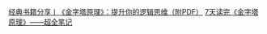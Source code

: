 [经典书籍分享丨《金字塔原理》：提升你的逻辑思维（附PDF）](https://zhuanlan.zhihu.com/p/456175531)
[7天读完《金字塔原理》——超全笔记](https://zhuanlan.zhihu.com/p/141787204)